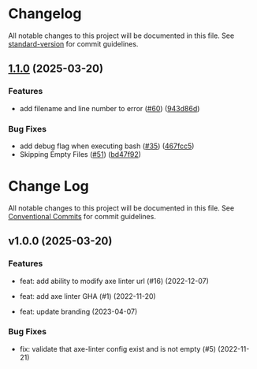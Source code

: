 # Changelog

All notable changes to this project will be documented in this file. See [standard-version](https://github.com/conventional-changelog/standard-version) for commit guidelines.

## [1.1.0](https://github.com/dequelabs/axe-linter-action/compare/v1.0.0...v1.1.0) (2025-03-20)

### Features

- add filename and line number to error ([#60](https://github.com/dequelabs/axe-linter-action/issues/60)) ([943d86d](https://github.com/dequelabs/axe-linter-action/commit/943d86da9710318d858b418c86cd14c17bf9c0e5))

### Bug Fixes

- add debug flag when executing bash ([#35](https://github.com/dequelabs/axe-linter-action/issues/35)) ([467fcc5](https://github.com/dequelabs/axe-linter-action/commit/467fcc5c7b458fba3ad0dd81902719bad951bf8d))
- Skipping Empty Files ([#51](https://github.com/dequelabs/axe-linter-action/issues/51)) ([bd47f92](https://github.com/dequelabs/axe-linter-action/commit/bd47f92b8ae7cfbc3ce9a8e8df0836db1876b974))

# Change Log

All notable changes to this project will be documented in this file.
See [Conventional Commits](https://conventionalcommits.org) for commit guidelines.

## v1.0.0 (2025-03-20)

### Features

- feat: add ability to modify axe linter url (#16) (2022-12-07)

- feat: add axe linter GHA (#1) (2022-11-20)

- feat: update branding (2023-04-07)

### Bug Fixes

- fix: validate that axe-linter config exist and is not empty (#5) (2022-11-21)
